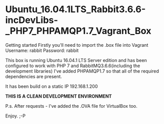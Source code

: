 # Ubuntu_16.04.1LTS_Rabbit3.6.6-incDevLibs-_PHP7_PHPAMQP1.7_Vagrant_Box

Getting started
Firstly you'll need to import the .box file into Vagrant
Username: rabbit
Password: rabbit

This box is running Ubuntu 16.04.1 LTS Server edition and has been configured to work with PHP 7 and RabbitMQ3.6.6(including the development libraries) I've added PHPAMQP1.7 so that all of the required dependencies are present.

It has been build on a static IP 192.168.1.200

**THIS IS A CLEAN DEVELOPMENT ENVIRONMENT**

P.s.  After requests - I've added the .OVA file for VirtualBox too.

Enjoy. ;-P
